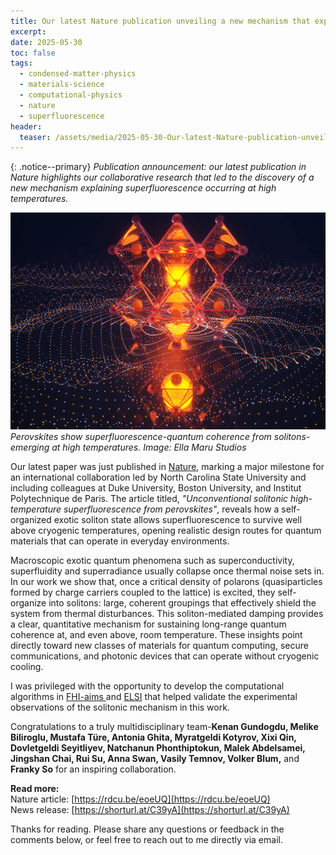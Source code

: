 ```yaml
---
title: Our latest Nature publication unveiling a new mechanism that explains superfluorescence at high temperatures
excerpt: 
date: 2025-05-30
toc: false
tags:
  - condensed-matter-physics
  - materials-science
  - computational-physics
  - nature
  - superfluorescence
header:
  teaser: /assets/media/2025-05-30-Our-latest-Nature-publication-unveiling-a-new-mechanism-explaining-superfluorescence-at-high-temperatures/2025-05-30-Our-latest-Nature-publication-unveiling-a-new-mechanism-explaining-superfluorescence-at-high-temperatures-20250530210324672.png
---
```

{: .notice--primary}
*Publication announcement: our latest publication in Nature highlights our collaborative research that led to the discovery of a new mechanism explaining superfluorescence occurring at high temperatures.* 


![2025-05-30-Our-latest-Nature-publication-unveiling-a-new-mechanism-explaining-superfluorescence-at-high-temperatures-20250530210324672](/assets/media/2025-05-30-Our-latest-Nature-publication-unveiling-a-new-mechanism-explaining-superfluorescence-at-high-temperatures/2025-05-30-Our-latest-Nature-publication-unveiling-a-new-mechanism-explaining-superfluorescence-at-high-temperatures-20250530210324672.png)*Perovskites show superfluorescence-quantum coherence from solitons-emerging at high temperatures. Image: Ella Maru Studios*

Our latest paper was just published in [Nature](https://www.nature.com/articles/s41586-025-09030-x), marking a major milestone for an international collaboration led by North Carolina State University and including colleagues at Duke University, Boston University, and Institut Polytechnique de Paris. The article titled, *"Unconventional solitonic high-temperature superfluorescence from perovskites"*, reveals how a self-organized exotic soliton state allows superfluorescence to survive well above cryogenic temperatures, opening realistic design routes for quantum materials that can operate in everyday environments.

Macroscopic exotic quantum phenomena such as superconductivity, superfluidity and superradiance usually collapse once thermal noise sets in. In our work we show that, once a critical density of polarons (quasiparticles formed by charge carriers coupled to the lattice) is excited, they self-organize into solitons: large, coherent groupings that effectively shield the system from thermal disturbances. This soliton-mediated damping provides a clear, quantitative mechanism for sustaining long-range quantum coherence at, and even above, room temperature. These insights point directly toward new classes of materials for quantum computing, secure communications, and photonic devices that can operate without cryogenic cooling.

I was privileged with the opportunity to develop the computational algorithms in [FHI-aims ](https://fhi-aims.org/) and [ELSI](https://wordpress.elsi-interchange.org/) that helped validate the experimental observations of the solitonic mechanism in this work. 

Congratulations to a truly multidisciplinary team-**Kenan Gundogdu, Melike Biliroglu, Mustafa Türe, Antonia Ghita, Myratgeldi Kotyrov, Xixi Qin, Dovletgeldi Seyitliyev, Natchanun Phonthiptokun, Malek Abdelsamei, Jingshan Chai, Rui Su, Anna Swan, Vasily Temnov, Volker Blum,** and **Franky So** for an inspiring collaboration.
  
**Read more:**<br>
Nature article: [https://rdcu.be/eoeUQ](https://rdcu.be/eoeUQ)  
News release: [https://shorturl.at/C39yA](https://shorturl.at/C39yA)

Thanks for reading. Please share any questions or feedback in the comments below, or feel free to reach out to me directly via email.